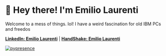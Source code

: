 # 👋 Hey there! I'm **Emilio Laurenti** 

Welcome to a mess of things.  lol! 
I have a weird fascination for old IBM PCs and freedos

**[LinkedIn: Emilio Laurenti](https://www.linkedin.com/in/emilio-laurenti-28097b262/)**
| **[HandShake: Emilio Laurenti](https://mdc.joinhandshake.com/profiles/41301079)**


[![pypresence](https://img.shields.io/badge/using-pypresence-00bb88.svg?style=for-the-badge&logo=discord&logoWidth=20)](https://github.com/qwertyquerty/pypresence)






